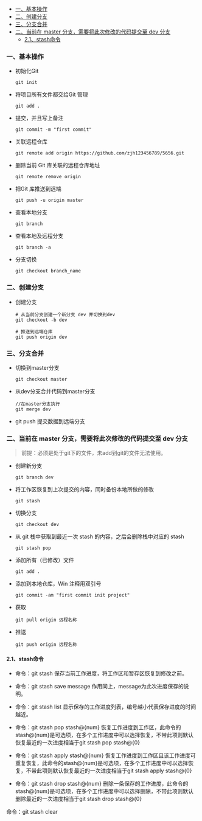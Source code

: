 
- [一、基本操作](#一基本操作)
- [二、创建分支](#二创建分支)
- [三、分支合并](#三分支合并)
- [二、当前在 master 分支，需要将此次修改的代码提交至 dev 分支](#二当前在-master-分支需要将此次修改的代码提交至-dev-分支)
  - [2.1、stash命令](#21stash命令)


### 一、基本操作
- 初始化Git
    ```shell
    git init                 
    ```

- 将项目所有文件都交给Git 管理
    ```shell
    git add .
    ```

-  提交，并且写上备注
    ```shell
    git commit -m "first commit"         
    ```

- 关联远程仓库
    ```shell
    git remote add origin https://github.com/zjh123456789/5656.git
    ```

- 删除当前 Git 库关联的远程仓库地址
    ```shell
    git remote remove origin
    ```

- 把Git 库推送到远端
    ```shell
    git push -u origin master
    ```

- 查看本地分支
    ```shell
    git branch
    ```

- 查看本地及远程分支
    ```shell
    git branch -a
    ```

- 分支切换
    ```shell
    git checkout branch_name
    ```

### 二、创建分支
- 创建分支
  ```shell
  # 从当前分支创建一个新分支 dev 并切换到dev
  git checkout -b dev
  
  # 推送到远端仓库
  git push origin dev
  ```


### 三、分支合并
- 切换到master分支
    ```shell
    git checkout master
    ```


- 从dev分支合并代码到master分支
  ```shell
  //在master分支执行
  git merge dev
  ```
- git push 提交数据到远端分支

### 二、当前在 master 分支，需要将此次修改的代码提交至 dev 分支
> 前提：必须是处于git下的文件，未add到git的文件无法使用。

- 创建新分支
    ```shell
    git branch dev
    ```
- 将工作区恢复到上次提交的内容，同时备份本地所做的修改
    ```shell
    git stash
    ```


- 切换分支
    ```shell
    git checkout dev
    ```

- 从 git 栈中获取到最近一次 stash 的内容，之后会删除栈中对应的 stash
    ```shell
    git stash pop
    ```

- 添加所有（已修改）文件
    ```shell
    git add .
    ```

- 添加到本地仓库，Win 注释用双引号
    ```shell
    git commit -am "first commit init project"
    ```

- 获取
    ```shell
    git pull origin 远程名称
    ```

- 推送
    ```shell
    git push origin 远程名称
    ```




#### 2.1、stash命令
- 命令：git stash
保存当前工作进度，将工作区和暂存区恢复到修改之前。

- 命令：git stash save message
作用同上，message为此次进度保存的说明。

- 命令：git stash list
显示保存的工作进度列表，编号越小代表保存进度的时间越近。

- 命令：git stash pop stash@{num}
恢复工作进度到工作区，此命令的stash@{num}是可选项，在多个工作进度中可以选择恢复，不带此项则默认恢复最近的一次进度相当于git stash pop stash@{0}

- 命令：git stash apply stash@{num}
恢复工作进度到工作区且该工作进度可重复恢复，此命令的stash@{num}是可选项，在多个工作进度中可以选择恢复，不带此项则默认恢复最近的一次进度相当于git stash apply stash@{0}

- 命令：git stash drop stash@{num}
删除一条保存的工作进度，此命令的stash@{num}是可选项，在多个工作进度中可以选择删除，不带此项则默认删除最近的一次进度相当于git stash drop stash@{0}

命令：git stash clear
